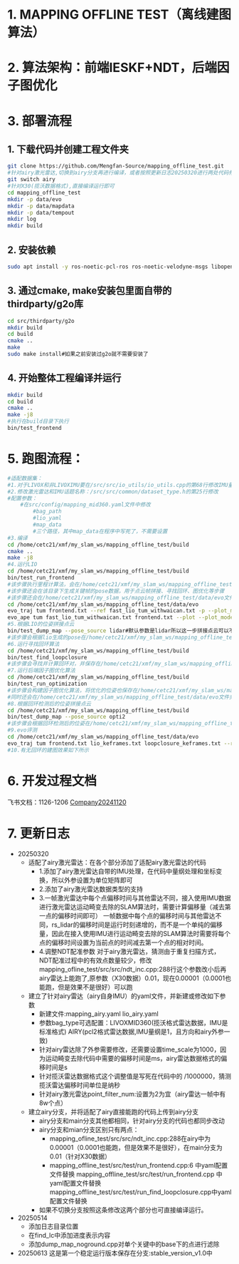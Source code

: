 # 1. MAPPING OFFLINE TEST（离线建图算法）
# 2. 算法架构：前端IESKF+NDT，后端因子图优化
# 3. 部署流程
## 1. 下载代码并创建工程文件夹
```bash
git clone https://github.com/Mengfan-Source/mapping_offline_test.git
#针对airy激光雷达,切换到airy分支再进行编译，或者按照更新日志20250320进行两处代码修改也可
git switch airy
#针对X30(揽沃数据格式),直接编译运行即可
cd mapping_offline_test
mkdir -p data/evo
mkdir -p data/mapdata
mkdir -p data/tempout
mkdir log
mkdir build
```
## 2. 安装依赖
```bash
sudo apt install -y ros-noetic-pcl-ros ros-noetic-velodyne-msgs libopencv-dev libgoogle-glog-dev libeigen3-dev libsuitesparse-dev libpcl-dev libyaml-cpp-dev libbtbb-dev libgmock-dev
``` 
## 3. 通过cmake, make安装包里面自带的thirdparty/g2o库
```bash 
cd src/thirdparty/g2o
mkdir build
cd build
cmake ..
make
sudo make install#如果之前安装过g2o就不需要安装了
``` 
## 4. 开始整体工程编译并运行
```bash 
mkdir build
cd build
cmake ..
make -j8
#执行在build目录下执行
bin/test_frontend
``` 
# 5. 跑图流程：
``` bash
#适配数据集：
#1.对于LIVOX和非LIVOXIMU要在/src/src/io_utils/io_utils.cpp的第68行修改IMU量纲
#2.修改激光雷达和IMU话题名称：/src/src/common/dataset_type.h的第25行修改
#配置参数：
    #在src/config/mapping_mid360.yaml文件中修改
        #bag_path
        #lio_yaml
        #map_data
        #三个路径，其中map_data在程序中写死了，不需要设置
#3.编译
cd /home/cetc21/xmf/my_slam_ws/mapping_offline_test/build
cmake ..
make -j8
#4.运行LIO
cd /home/cetc21/xmf/my_slam_ws/mapping_offline_test/build
bin/test_run_frontend
#该步骤执行里程计算法，会在/home/cetc21/xmf/my_slam_ws/mapping_offline_test/data/mapdata文件夹下保存运动畸变去除后的关键帧激光雷达数据（未确定是Lidar系下还是IMU系下的）关键帧是通过欧氏距离筛选的，所以比较稀疏
#该步骤还会在该目录下生成关键帧的pose数据，用于点云帧拼接、寻找回环、图优化等步骤
#该步骤还会在/home/cetc21/xmf/my_slam_ws/mapping_offline_test/data/evo文件夹下生成用于evo评测的数据（这个tum数据不是关键帧每一帧计算结果都会出来），评测LIO步骤（与FAST-LIO对比）：
cd /home/cetc21/xmf/my_slam_ws/mapping_offline_test/data/evo
evo_traj tum frontend.txt --ref fast_lio_tum_withwaican.txt -p --plot_mode=xy #记得删除前100行的000（这是IMU初始化时候的数据）
evo_ape tum fast_lio_tum_withwaican.txt frontend.txt --plot --plot_mode xyz
#5.根据LIO的位姿拼接点云
bin/test_dump_map --pose_source lidar#默认参数是lidar所以这一步拼接点云可以不带lidar参数
#该步骤会根据lio生成的pose在/home/cetc21/xmf/my_slam_ws/mapping_offline_test/data/mapdata下生成map_lidar.pcd
#6.运行寻找回环算法
cd /home/cetc21/xmf/my_slam_ws/mapping_offline_test/build
bin/test_find_loopclosure
#该步骤会寻找并计算回环对，并保存在/home/cetc21/xmf/my_slam_ws/mapping_offline_test/data/mapdata/loops.txt中
#7.运行后端因子图优化算法
cd /home/cetc21/xmf/my_slam_ws/mapping_offline_test/build
bin/test_run_optimization
#该步骤会构建因子图优化算法，将优化的位姿也保存在/home/cetc21/xmf/my_slam_ws/mapping_offline_test/data/mapdata/keyframes.txt文件中，与LIO并存
#同时还会在/home/cetc21/xmf/my_slam_ws/mapping_offline_test/data/evo文件夹下生成lio_keframes.txt和loopclosure_keframes.txt分别存储回环前和回环后的关键帧tum格式的位姿，用作评测
#8.根据回环检测后的位姿拼接点云
cd /home/cetc21/xmf/my_slam_ws/mapping_offline_test/build
bin/test_dump_map --pose_source opti2
#该步骤会根据回环检测后的位姿在/home/cetc21/xmf/my_slam_ws/mapping_offline_test/data/mapdata下生成map_opti2.pcd
#9.evo评测
cd /home/cetc21/xmf/my_slam_ws/mapping_offline_test/data/evo
evo_traj tum frontend.txt lio_keframes.txt loopclosure_keframes.txt --ref fast_lio_tum_withwaican.txt -p --plot_mode=xy
#10.有无回环的建图效果如下所示
``` 
# 6. 开发过程文档
飞书文档：1126-1206
[Company20241120](https://uw7f7qxdyrb.feishu.cn/docx/PGNYd6jNIox4i7xUY9jcgUR4nIf#share-VfLWdVhAxomYjpxf3qLcxDBCn3c)
# 7. 更新日志
- 20250320
    - 适配了airy激光雷达：在各个部分添加了适配airy激光雷达的代码
        - 1.添加了airy激光雷达自带的IMU处理，在代码中量纲处理和坐标变换，所以外参设置为单位矩阵即可
        - 2.添加了airy激光雷达数据类型的支持
        - 3.一帧激光雷达中每个点偏移时间与其他雷达不同，接入使用IMU数据进行激光雷达运动畸变去除的SLAM算法时，需要计算偏移量（减去第一点的偏移时间即可）
            一帧数据中每个点的偏移时间与其他雷达不同，rs_lidar的偏移时间是运行时刻递增的，而不是一个单纯的偏移量，因此在接入使用IMU进行运动畸变去除的SLAM算法时需要将每个点的偏移时间设置为当前点的时间减去第一个点的相对时间。
        - 4.调整NDT配准参数
        对于airy激光雷达，猜测由于重复扫描方式，NDT配准过程中的有效点数量较少，修改mapping_ofline_test/src/src/ndt_inc.cpp:288行这个参数改小后再airy雷达上能跑了,原参数（X30数据）0.01，现在0.00001（0.0001也能跑，但是效果不是很好）可以跑
    - 建立了针对airy雷达（airy自身IMU）的yaml文件，并新建或修改如下参数
        - 新建文件:mapping_airy.yaml lio_airy.yaml
        - 参数bag_type可选配置：LIVOXMID360(揽沃格式雷达数据，IMU是标准格式)  AIRY(pcl2格式雷达数据,IMU量纲是1，且方向和airy外参一致)
        - 针对airy雷达除了外参需要修改，还需要设置time_scale为1000，因为运动畸变去除代码中需要的偏移时间是ms，airy雷达数据格式的偏移时间是s
        - 针对揽沃雷达数据格式这个调整值是写死在代码中的 /1000000，猜测揽沃雷达偏移时间单位是纳秒
        - 针对airy激光雷达point_filter_num:设置为2为宜（airy雷达一帧中有8w个点）
    - 建立airy分支，并将适配了airy直接能跑的代码上传到airy分支
        - airy分支和main分支其他都相同，针对airy分支的代码也都同步改动
        - airy分支和mian分支区别只有两点：
            - mapping_ofline_test/src/src/ndt_inc.cpp:288在airy中为0.00001（0.0001也能跑，但是效果不是很好），在main分支为0.01（针对X30数据）
            - mapping_offline_test/src/test/run_frontend.cpp:6 中yaml配置文件替换
                mapping_offline_test/src/test/run_frontend.cpp 中yaml配置文件替换
                mapping_offline_test/src/test/run_find_loopclosure.cpp中yaml配置文件替换
        - 如果不切换分支按照这条修改这两个部分也可直接编译运行。
- 20250514
    - 添加日志目录位置
    - 在find_lc中添加进度表示内容
    - 添加dump_map_noground.cpp对单个关键中的base下的点进行滤除
- 20250613
    这是第一个稳定运行版本保存在分支:stable_version_v1.0中

    